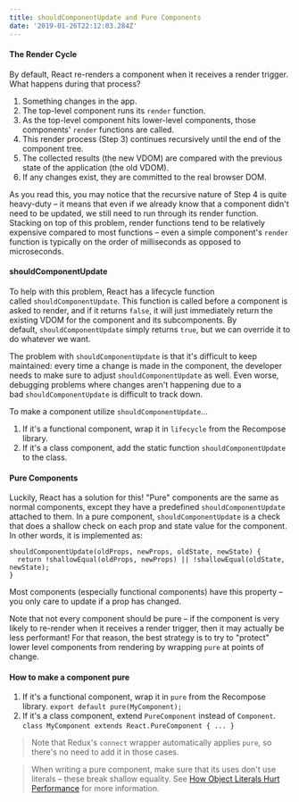 ```yaml
---
title: shouldComponentUpdate and Pure Components
date: '2019-01-26T22:12:03.284Z'
---
```


#### The Render Cycle

By default, React re-renders a component when it receives a render trigger. What happens during that process?

1. Something changes in the app.
2. The top-level component runs its `render` function.
3. As the top-level component hits lower-level components, those components' `render` functions are called.
4. This render process (Step 3) continues recursively until the end of the component tree.
5. The collected results (the new VDOM) are compared with the previous state of the application (the old VDOM).
6. If any changes exist, they are committed to the real browser DOM.

As you read this, you may notice that the recursive nature of Step 4 is quite heavy-duty – it means that even if we already know that a component didn't need to be updated, we still need to run through its render function. Stacking on top of this problem, render functions tend to be relatively expensive compared to most functions – even a simple component's `render` function is typically on the order of milliseconds as opposed to microseconds.

#### shouldComponentUpdate

To help with this problem, React has a lifecycle function called `shouldComponentUpdate`. This function is called before a component is asked to render, and if it returns `false`, it will just immediately return the existing VDOM for the component and its subcomponents. By default, `shouldComponentUpdate` simply returns `true`, but we can override it to do whatever we want.

The problem with `shouldComponentUpdate` is that it's difficult to keep maintained: every time a change is made in the component, the developer needs to make sure to adjust `shouldComponentUpdate` as well. Even worse, debugging problems where changes aren't happening due to a bad `shouldComponentUpdate` is difficult to track down.

To make a component utilize `shouldComponentUpdate`...

1. If it's a functional component, wrap it in `lifecycle` from the Recompose library.
2. If it's a class component, add the static function `shouldComponentUpdate` to the class.

#### Pure Components

Luckily, React has a solution for this! "Pure" components are the same as normal components, except they have a predefined `shouldComponentUpdate` attached to them. In a pure component, `shouldComponentUpdate` is a check that does a shallow check on each prop and state value for the component. In other words, it is implemented as:

```
shouldComponentUpdate(oldProps, newProps, oldState, newState) {
  return !shallowEqual(oldProps, newProps) || !shallowEqual(oldState, newState);
}
```

Most components (especially functional components) have this property – you only care to update if a prop has changed.

Note that not every component should be pure – if the component is very likely to re-render when it receives a render trigger, then it may actually be less performant! For that reason, the best strategy is to try to "protect" lower level components from rendering by wrapping `pure` at points of change.

#### How to make a component pure

1. If it's a functional component, wrap it in `pure` from the Recompose library.
   `export default pure(MyComponent);`
2. If it's a class component, extend `PureComponent` instead of `Component`.  
   `class MyComponent extends React.PureComponent { ... }`

> Note that Redux's `connect` wrapper automatically applies `pure`, so there's no need to add it in those cases.

> When writing a pure component, make sure that its uses don't use literals – these break shallow equality. See [How Object Literals Hurt Performance](/how-object-literals-hurt-performance) for more information.
